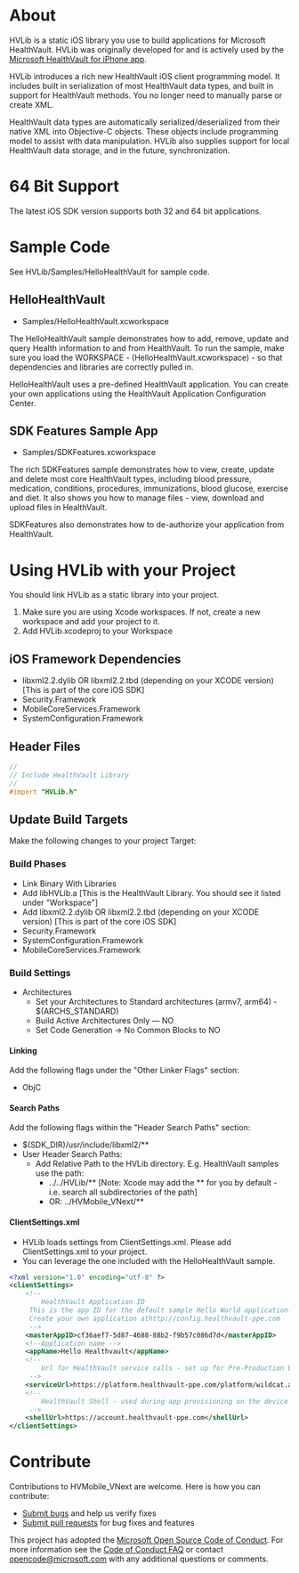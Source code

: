 # About
HVLib is a static iOS library you use to build applications for Microsoft HealthVault.  HVLib was originally developed for and is actively used by the [Microsoft HealthVault for iPhone app](https://itunes.apple.com/us/app/microsoft-healthvault/id546835834?mt=8).

HVLib introduces a rich new HealthVault iOS client programming model.  It includes built in serialization of most HealthVault data types, and built in support for HealthVault methods. You no longer need to manually parse or create XML. 

HealthVault data types are automatically serialized/deserialized from their native XML into Objective-C objects. These objects include programming model to assist with data manipulation. HVLib also supplies support for local HealthVault data storage, and in the future, synchronization. 


# 64 Bit Support
The latest iOS SDK version supports both 32 and 64 bit applications.


# Sample Code
See HVLib/Samples/HelloHealthVault for sample code. 

## HelloHealthVault
* Samples/HelloHealthVault.xcworkspace

The HelloHealthVault sample demonstrates how to add, remove, update and query Health information to and from HealthVault. 
To run the sample, make sure you load the WORKSPACE - (HelloHealthVault.xcworkspace) -  so that dependencies and libraries are correctly pulled in. 

HelloHealthVault uses a pre-defined HealthVault application.
You can create your own applications using the HealthVault Application Configuration Center.

## SDK Features Sample App

* Samples/SDKFeatures.xcworkspace

The rich SDKFeatures sample demonstrates how to view, create, update and delete most core HealthVault types, including blood pressure, medication, conditions, procedures, immunizations, blood glucose, exercise and diet. It also shows you how to manage files - view, download and upload files in HealthVault. 

SDKFeatures also demonstrates how to de-authorize your application from HealthVault. 

# Using HVLib with your Project

You should link HVLib as a static library into your project.
 
1. Make sure you are using Xcode workspaces. If not, create a new workspace and add your project to it.
2. Add HVLib.xcodeproj to your Workspace


## iOS Framework Dependencies
* libxml2.2.dylib OR libxml2.2.tbd (depending on your XCODE version)   [This is part of the core iOS SDK]
* Security.Framework
* MobileCoreServices.Framework
* SystemConfiguration.Framework


## Header Files

```objective-C
//
// Include HealthVault Library
//
#import "HVLib.h"
```

## Update Build Targets

Make the following changes to your project Target: 

### Build Phases
* Link Binary With Libraries
* Add libHVLib.a  [This is the HealthVault Library. You should see it listed under "Workspace"]
* Add libxml2.2.dylib OR libxml2.2.tbd (depending on your XCODE version)    [This is part of the core iOS SDK]
* Security.Framework
* SystemConfiguration.Framework
* MobileCoreServices.Framework

### Build Settings

* Architectures
  * Set your Architectures to Standard architectures (armv7, arm64) - $(ARCHS_STANDARD)
  * Build Active Architectures Only — NO
  * Set Code Generation -> No Common Blocks to NO

#### Linking
Add the following flags under the "Other Linker Flags" section:
  * ObjC

#### Search Paths
Add the following flags within the "Header Search Paths" section:
  * $(SDK_DIR)/usr/include/libxml2/**
  * User Header Search Paths: 
    * Add Relative Path to the HVLib directory. E.g. HealthVault samples use the path:
      * ../../HVLib/**       [Note: Xcode may add the ** for you by default - i.e. search all subdirectories of the path]
      * OR: ../HVMobile_VNext/**
#### ClientSettings.xml
  * HVLib loads settings from ClientSettings.xml. Please add ClientSettings.xml to your project. 
  * You can leverage the one included with the HelloHealthVault sample.

```XML
<?xml version="1.0" encoding="utf-8" ?>
<clientSettings>
    <!--
        HealthVault Application ID
     This is the app ID for the default sample Hello World application. 
     Create your own application athttp://config.healthvault-ppe.com
     -->
	<masterAppID>cf36aef7-5d87-4688-88b2-f9b57c086d7d</masterAppID>
    <!--Application name -->
    <appName>Hello Healthvault</appName>
    <!--
        Url for HealthVault service calls - set up for Pre-Production below
     -->
	<serviceUrl>https://platform.healthvault-ppe.com/platform/wildcat.ashx</serviceUrl>
    <!--
        HealthVault Shell - used during app provisioning on the device
     -->
	<shellUrl>https://account.healthvault-ppe.com</shellUrl>
</clientSettings>
```

# Contribute
Contributions to HVMobile_VNext are welcome.  Here is how you can contribute:

* [Submit bugs](https://github.com/Microsoft/HVMobile_VNext/issues) and help us verify fixes
* [Submit pull requests](https://github.com/Microsoft/HVMobile_VNext/pulls) for bug fixes and features

This project has adopted the [Microsoft Open Source Code of Conduct](https://opensource.microsoft.com/codeofconduct/). For more information see the [Code of Conduct FAQ](https://opensource.microsoft.com/codeofconduct/faq/) or contact [opencode@microsoft.com](mailto:opencode@microsoft.com) with any additional questions or comments.
